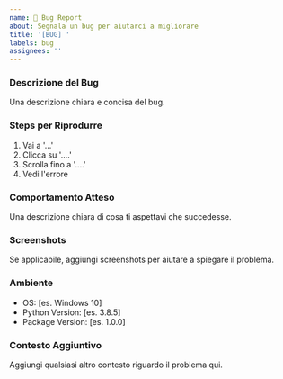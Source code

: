 ```yaml
---
name: 🐛 Bug Report
about: Segnala un bug per aiutarci a migliorare
title: '[BUG] '
labels: bug
assignees: ''
---
```


### Descrizione del Bug
Una descrizione chiara e concisa del bug.

### Steps per Riprodurre
1. Vai a '...'
2. Clicca su '....'
3. Scrolla fino a '....'
4. Vedi l'errore

### Comportamento Atteso
Una descrizione chiara di cosa ti aspettavi che succedesse.

### Screenshots
Se applicabile, aggiungi screenshots per aiutare a spiegare il problema.

### Ambiente
- OS: [es. Windows 10]
- Python Version: [es. 3.8.5]
- Package Version: [es. 1.0.0]

### Contesto Aggiuntivo
Aggiungi qualsiasi altro contesto riguardo il problema qui.
